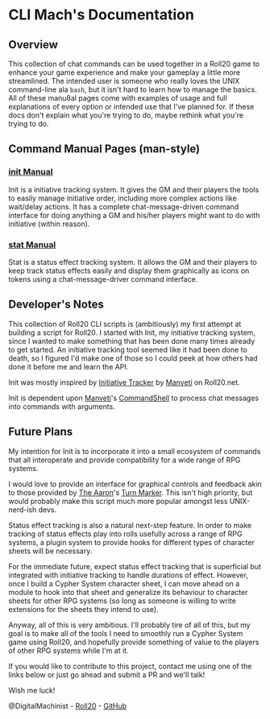 # CLI Mach's Documentation

## Overview

This collection of chat commands can be used together in a Roll20 game to enhance your game experience and make your gameplay a little more streamlined. The intended user is someone who really loves the UNIX command-line ala ```bash```, but it isn't hard to learn how to manage the basics. All of these manu8al pages come with examples of usage and full explanations of every option or intended use that I've planned for. If these docs don't explain what you're trying to do, maybe rethink what you're trying to do.

## Command Manual Pages (man-style)

### [init Manual](init/init.md)
Init is a initiative tracking system. It gives the GM and their players the tools to easily manage initiative order, including more complex actions like wait/delay actions. It has a complete chat-message-driven command interface for doing anything a GM and his/her players might want to do with initiative (within reason).

### [stat Manual](stat/stat.md)
Stat is a status effect tracking system. It allows the GM and their players to keep track status effects easily and display them graphically as icons on tokens using a chat-message-driver command interface.

## Developer's Notes

This collection of Roll20 CLI scripts is (ambitiously) my first attempt at building a script for Roll20. I started with Init, my initiative tracking system, since I wanted to make something that has been done many times already to get started. An initiative tracking tool seemed like it had been done to death, so I figured I'd make one of those so I could peek at how others had done it before me and learn the API.

Init was mostly inspired by [Initiative Tracker](https://wiki.roll20.net/Script:Initiative_Tracker) by [Manveti](https://app.roll20.net/users/503018/manveti) on Roll20.net. 

Init is dependent upon [Manveti](https://app.roll20.net/users/503018/manveti)'s [CommandShell](https://wiki.roll20.net/Script:Command_Shell) to process chat messages into commands with arguments.

## Future Plans

My intention for Init is to incorporate it into a small ecosystem of commands that all interoperate and provide compatibility for a wide range of RPG systems.

I would love to provide an interface for graphical controls and feedback akin to those provided by [The Aaron](https://app.roll20.net/users/104025/the-aaron)'s [Turn Marker](https://wiki.roll20.net/Script:Turn_Marker). This isn't high priority, but would probably make this script much more popular amongst less UNIX-nerd-ish devs.

Status effect tracking is also a natural next-step feature. In order to make tracking of status effects play into rolls usefully across a range of RPG systems, a plugin system to provide hooks for different types of character sheets will be necessary.

For the immediate future, expect status effect tracking that is superficial but integrated with initiative tracking to handle durations of effect. However, once I build a Cypher System character sheet, I can move ahead on a module to hook into that sheet and generalize its behaviour to character sheets for other RPG systems (so long as someone is willing to write extensions for the sheets they intend to use).

Anyway, all of this is very ambitious. I'll probably tire of all of this, but my goal is to make all of the tools I need to smoothly run a Cypher System game using Roll20, and hopefully provide something of value to the players of other RPG systems while I'm at it.

If you would like to contribute to this project, contact me using one of the links below or just go ahead and submit a PR and we'll talk!

Wish me luck!


@DigitalMachinist - [Roll20](https://app.roll20.net/users/554530/jeff-r) - [GitHub](https://github.com/DigitalMachinist)